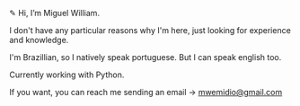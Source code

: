 ✎ Hi, I’m Miguel William.

I don't have any particular reasons why I'm here, just looking for experience and knowledge.

I'm Brazillian, so I natively speak portuguese. But I can speak english too.

Currently working with Python.


If you want, you can reach me sending an email
→ mwemidio@gmail.com
